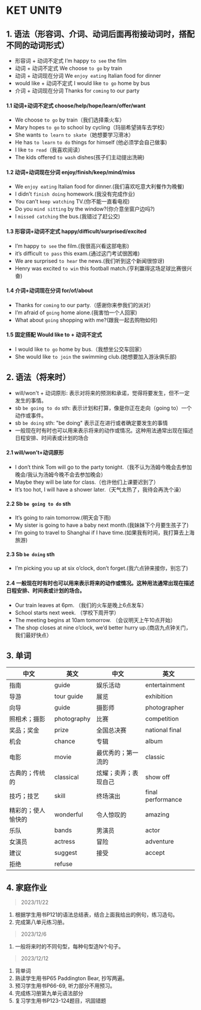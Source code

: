 # KET UNIT9

## 1. 语法（形容词、介词、动词后面再衔接动词时，搭配不同的动词形式）

* 形容词 + 动词不定式 I’m happy `to see` the film
* 动词 + 动词不定式 We choose `to go` by train
* 动词 + 动词现在分词 We `enjoy eating` Italian food for dinner
* would like + 动词不定式 I would like `to go` home by bus
* 介词 + 动词现在分词 Thanks for `coming` to our party

#### 1.1 动词+动词不定式 choose/help/hope/learn/offer/want

* We choose `to go` by train（我们选择乘火车）
* Mary hopes `to go` to school by cycling（玛丽希望骑车去学校）
* She wants `to learn` `to skate`（她想要学习滑冰）
* He has `to learn` `to do` things for himself (他必须学会自己做事)
* I like `to read`（我喜欢阅读）
* The kids offered `to wash` dishes(孩子们主动提出洗碗)

#### 1.2 动词+动词现在分词 enjoy/finish/keep/mind/miss

* We `enjoy eating` Italian food for dinner.(我们喜欢吃意大利餐作为晚餐)
* I didn’t `finish doing` homework.(我没有完成作业)
* You can’t `keep watching` TV.(你不能一直看电视)
* Do you `mind sitting` by the window?(你介意坐窗户边吗?)
* I `missed catching` the bus.(我错过了赶公交)

#### 1.3 形容词+动词不定式 happy/difficult/surprised/excited

* I’m happy `to see` the film.(我很高兴看这部电影)
* it’s difficult `to pass` this exam.(通过这门考试很困难)
* We are surprised `to hear` the news.(我们听到这个新闻很惊讶)
* Henry was excited `to win` this football match.(亨利赢得这场足球比赛很兴奋)

#### 1.4 介词+动词现在分词 for/of/about

* Thanks for `coming` to our party.（感谢你来参我们的派对）
* I’m afraid of `going` home alone.(我害怕一个人回家)
* What about `going` shopping with me?(跟我一起去购物如何)

#### 1.5 固定搭配 Would like to + 动词不定式

* I would like `to go` home by bus.（我想坐公交车回家）
* She would like `to join` the swimming club.(她想要加入游泳俱乐部)

## 2. 语法（将来时）

* will/won't + 动词原形: 表示对将来的预测和承诺，觉得将要发生，但不一定发生的事情。
* sb `be going to do` sth: 表示计划和打算，像是你正在走向（going to）一个动作或事件。
* sb `be doing` sth: "be doing" 表示正在进行或者确定要发生的事情
* 一般现在时有时也可以用来表示将来的动作或情况。这种用法通常出现在描述日程安排、时间表或计划的场合

#### 2.1 will/won’t+动词原形

* I don’t think Tom will go to the party tonight.（我不认为汤姆今晚会去参加晚会/我认为汤姆今晚不会去参加晚会）
* Maybe they will be late for class.（也许他们上课要迟到了）
* It’s too hot, I will have a shower later.（天气太热了，我待会再洗个澡）

#### 2.2 Sb `be going to do` sth

* It’s going to rain tomorrow.(明天会下雨)
* My sister is going to have a baby next month.(我妹妹下个月要生孩子了)
* I’m going to travel to Shanghai if I have time.(如果我有时间，我打算去上海旅游)

#### 2.3 Sb `be doing` sth
   
* I’m picking you up at six o’clock, don’t forget.(我六点钟来接你，别忘了)

#### 2.4 一般现在时有时也可以用来表示将来的动作或情况。这种用法通常出现在描述日程安排、时间表或计划的场合。

* Our train leaves at 6pm. （我们的火车是晚上6点发车）
* School starts next week. （学校下周开学）
* The meeting begins at 10am tomorrow. （会议明天上午10点开始）
* The shop closes at nine o’clock, we’d better hurry up.(商店九点钟关门，我们最好快点）

## 3. 单词

| 中文        | 英文          | 中文         | 英文                |
|-----------|-------------|------------|-------------------|
| 指南        | guide       | 娱乐活动       | entertainment     |
| 导游        | tour guide  | 展览         | exhibition        |
| 向导        | guide       | 摄影师        | photographer      |
| 照相术；摄影    | photography | 比赛         | competition       |
| 奖品；奖金     | prize       | 全国总决赛      | national final    |
| 机会        | chance      | 专辑         | album             |
| 电影        | movie       | 最优秀的；第一流的  | classic           |
| 古典的；传统的   | classical   | 炫耀；卖弄；表现自己 | show off          |
| 技巧；技艺     | skill       | 终场演出       | final performance |
| 精彩的；使人愉快的 | wonderful   | 令人惊叹的      | amazing           |
| 乐队        | bands       | 男演员        | actor             |
| 女演员       | actress     | 冒险         | adventure         |
| 建议        | suggest     | 接受         | accept            |
| 拒绝        | refuse      |            |                   |

## 4. 家庭作业

> 2023/11/22

1. 根据学生用书P121的语法总结表，结合上面我给出的例句，练习造句。
2. 完成第八单元练习册。

> 2023/12/6 

1. 一般将来时的不同句型，每种句型造N个句子。

> 2023/12/12

1. 背单词
2. 熟读学生用书P65 Paddington Bear, 抄写两遍。
3. 预习学生用书P66-69, 听力部分不用预习。
4. 完成练习册第九单元语法部分
5. 复习学生用书P123-124题目，巩固错题